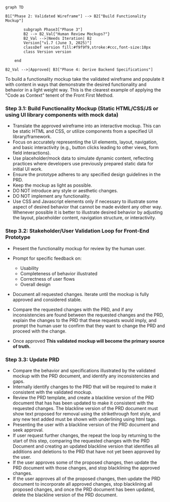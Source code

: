
```mermaid
graph TD
    
B1["Phase 2: Validated Wireframe"] --> B2["Build Functionality Mockup"]

        subgraph Phase3["Phase 3"]
        B2 --> B2_Val{"Human Review Mockups?"}
        B2_Val -->|Needs Iteration| B2
        Version["v1.7 (June 3, 2025)"]
        classDef version fill:#f9f9f9,stroke:#ccc,font-size:10px
        class Version version
        
    end

B2_Val -->|Approved| B3["Phase 4: Derive Backend Specifications"]

```
To build a functionality mockup take the validated wireframe and populate it with content in ways that demonstrate the desired functionality and behavior in a light weight way.  This is the clearest example of applying the "Code as Context" tenent of the Front First Method.


### Step 3.1: Build Functionality Mockup (Static HTML/CSS/JS or using UI library components with mock data)
*   Translate the approved wireframe into an interactive mockup. This can be static HTML and CSS, or utilize components from a specified UI library/framework.
*   Focus on accurately representing the UI elements, layout, navigation, and basic interactivity (e.g., button clicks leading to other views, form field interactions). 
*   Use placeholder/mock data to simulate dynamic content, reflecting practices where developers use previously prepared static data for initial UI work.
*   Ensure the prototype adheres to any specified design guidelines in the PRD.
*   Keep the mockup as light as possible. 
*   DO NOT introduce any style or aesthetic changes.
*   DO NOT implement any functionality.
*   Use CSS and Javascript elements only if necessary to illustrate some aspect of desired behavior that cannot be made evident any other way.  Whenever possible it is better to illustrate desired behavior by adjusting the layout, placeholder content, navigation structure, or interactivity. 



### Step 3.2: Stakeholder/User Validation Loop for Front-End Prototype
*   Present the functionality mockup for review by the human user.
*   Prompt for specific feedback on:
    *   Usability
    *   Completeness of behavior illustrated
    *   Correctness of user flows
    *   Overall design
*   Document all requested changes. Iterate until the mockup is fully approved and considered stable. 
*   Compare the requested changes with the PRD, and if any inconsistencies are found between the requested changes and the PRD, explain the changes to the PRD that these requests would imply, and prompt the human user to confirm that they want to change the PRD and proceed with the change.

*   Once approved **This validated mockup will become the primary source of truth.**

### Step 3.3: Update PRD 
*   Compare the behavior and specifications illustrated by the validated mockup with the PRD document, and identify any inconsistencies and gaps.
*   Internally identify changes to the PRD that will be required to make it consistent with the validated mockup. 
*   Review the PRD template, and create a blackline version of the PRD document that has has been updated to make it consistent with the requested changes.  The blackline version of the PRD document must show text proposed for removal using the strikethrough font style, and any new text added must be shown with underlining using <u></u> html tags.  
*   Presenting the user with a blackline version of the PRD document and seek approval.  
*   If user request further changes, the repeat the loop by returning to the start of this step, comparing the requested changes with the PRD Document and creating an updated blackline version that identifies all additions and deletions to the PRD that have not yet been approved by the user.
*   If the user approves some of the proposed changes, then update the PRD document with those changes, and stop blacklining the approved changes.
*   If the user approves all of the proposed changes, then update the PRD document to incorporate all approved changes, stop blacklining all proposed changes, and once the PRD document has been updated, delete the blackline version of the PRD document.

